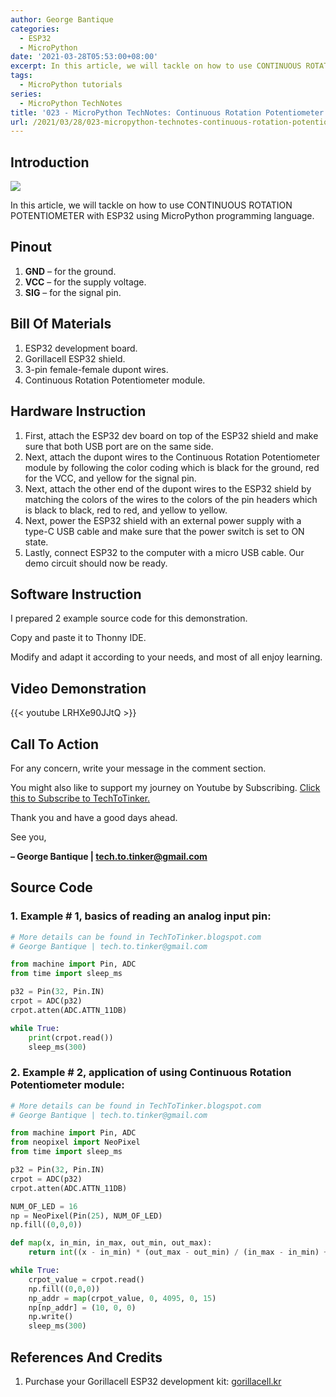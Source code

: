 ```yaml
---
author: George Bantique
categories:
  - ESP32
  - MicroPython
date: '2021-03-28T05:53:00+08:00'
excerpt: In this article, we will tackle on how to use CONTINUOUS ROTATION POTENTIOMETER with ESP32 using MicroPython programming language.
tags:
  - MicroPython tutorials
series:
  - MicroPython TechNotes
title: '023 - MicroPython TechNotes: Continuous Rotation Potentiometer'
url: /2021/03/28/023-micropython-technotes-continuous-rotation-potentiometer/
---
```


## **Introduction**

![](/images/023-technotes-continuous-rotation-potentiometer.png)

In this article, we will tackle on how to use CONTINUOUS ROTATION POTENTIOMETER with ESP32 using MicroPython programming language.

## **Pinout**

1. **GND** – for the ground.
2. **VCC** – for the supply voltage.
3. **SIG** – for the signal pin.

## **Bill Of Materials**

1. ESP32 development board.
2. Gorillacell ESP32 shield.
3. 3-pin female-female dupont wires.
4. Continuous Rotation Potentiometer module.

## **Hardware Instruction**

1. First, attach the ESP32 dev board on top of the ESP32 shield and make sure that both USB port are on the same side.
2. Next, attach the dupont wires to the Continuous Rotation Potentiometer module by following the color coding which is black for the ground, red for the VCC, and yellow for the signal pin.
3. Next, attach the other end of the dupont wires to the ESP32 shield by matching the colors of the wires to the colors of the pin headers which is black to black, red to red, and yellow to yellow.
4. Next, power the ESP32 shield with an external power supply with a type-C USB cable and make sure that the power switch is set to ON state.
5. Lastly, connect ESP32 to the computer with a micro USB cable. Our demo circuit should now be ready.

## **Software Instruction**

I prepared 2 example source code for this demonstration.

Copy and paste it to Thonny IDE.

Modify and adapt it according to your needs, and most of all enjoy learning.

## **Video Demonstration**

{{< youtube LRHXe90JJtQ >}}

## **Call To Action**

For any concern, write your message in the comment section.

You might also like to support my journey on Youtube by Subscribing. [Click this to Subscribe to TechToTinker.](https://www.youtube.com/c/TechToTinker?sub_confirmation=1)

Thank you and have a good days ahead.

See you,

**– George Bantique | tech.to.tinker@gmail.com**

## **Source Code**

### 1. Example # 1, basics of reading an analog input pin:

```py { lineNos="true" wrap="true" }
# More details can be found in TechToTinker.blogspot.com 
# George Bantique | tech.to.tinker@gmail.com

from machine import Pin, ADC
from time import sleep_ms

p32 = Pin(32, Pin.IN)
crpot = ADC(p32)
crpot.atten(ADC.ATTN_11DB)

while True:
    print(crpot.read())
    sleep_ms(300)

```

### 2. Example # 2, application of using Continuous Rotation Potentiometer module:

```py { lineNos="true" wrap="true" }
# More details can be found in TechToTinker.blogspot.com 
# George Bantique | tech.to.tinker@gmail.com

from machine import Pin, ADC
from neopixel import NeoPixel
from time import sleep_ms

p32 = Pin(32, Pin.IN)
crpot = ADC(p32)
crpot.atten(ADC.ATTN_11DB)

NUM_OF_LED = 16
np = NeoPixel(Pin(25), NUM_OF_LED)
np.fill((0,0,0))

def map(x, in_min, in_max, out_min, out_max):
    return int((x - in_min) * (out_max - out_min) / (in_max - in_min) + out_min)

while True:
    crpot_value = crpot.read()
    np.fill((0,0,0))
    np_addr = map(crpot_value, 0, 4095, 0, 15)
    np[np_addr] = (10, 0, 0)
    np.write()
    sleep_ms(300)

```

## **References And Credits**

1. Purchase your Gorillacell ESP32 development kit:
[gorillacell.kr](http://gorillacell.kr/)

